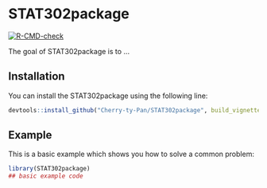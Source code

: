 
# STAT302package

<!-- badges: start -->
[![R-CMD-check](https://github.com/Cherry-ty-Pan/STAT302package/workflows/R-CMD-check/badge.svg)](https://github.com/Cherry-ty-Pan/STAT302package/actions)
<!-- badges: end -->

The goal of STAT302package is to ...

## Installation

You can install the STAT302package using the following line:

``` r
devtools::install_github("Cherry-ty-Pan/STAT302package", build_vignette = TRUE, build_opts = c())
```

## Example

This is a basic example which shows you how to solve a common problem:

``` r
library(STAT302package)
## basic example code
```

